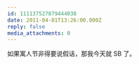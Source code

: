 ```yaml
---
id: 111137527879444038
date: 2011-04-01T13:26:00.000Z
reply: false
media_attachments: 0
---
```


如果寓人节非得要说假话，那我今天就 SB 了。 ​​​​

